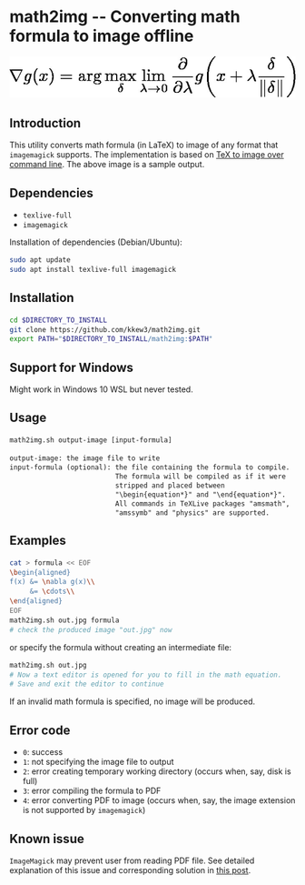 # math2img -- Converting math formula to image offline

![sample-output](sample/out.jpg)

## Introduction

This utility converts math formula (in LaTeX) to image of any format that `imagemagick` supports. The implementation is based on [TeX to image over command line](https://tex.stackexchange.com/questions/34054/tex-to-image-over-command-line/34058#34058). The above image is a sample output.

## Dependencies

- `texlive-full`
- `imagemagick`

Installation of dependencies (Debian/Ubuntu):

```bash
sudo apt update
sudo apt install texlive-full imagemagick
```

## Installation

```bash
cd $DIRECTORY_TO_INSTALL
git clone https://github.com/kkew3/math2img.git
export PATH="$DIRECTORY_TO_INSTALL/math2img:$PATH"
```
## Support for Windows

Might work in Windows 10 WSL but never tested.


## Usage

	math2img.sh output-image [input-formula]
	
	output-image: the image file to write
	input-formula (optional): the file containing the formula to compile.
	                          The formula will be compiled as if it were
	                          stripped and placed between
	                          "\begin{equation*}" and "\end{equation*}".
	                          All commands in TeXLive packages "amsmath",
	                          "amssymb" and "physics" are supported.

## Examples

```bash
cat > formula << EOF
\begin{aligned}
f(x) &= \nabla g(x)\\
     &= \cdots\\
\end{aligned}
EOF
math2img.sh out.jpg formula
# check the produced image "out.jpg" now
```
or specify the formula without creating an intermediate file:

```bash
math2img.sh out.jpg
# Now a text editor is opened for you to fill in the math equation.
# Save and exit the editor to continue
```

If an invalid math formula is specified, no image will be produced.

## Error code

- `0`: success
- `1`: not specifying the image file to output
- `2`: error creating temporary working directory (occurs when, say, disk is full)
- `3`: error compiling the formula to PDF
- `4`: error converting PDF to image (occurs when, say, the image extension is not supported by `imagemagick`)


## Known issue

`ImageMagick` may prevent user from reading PDF file.
See detailed explanation of this issue and corresponding solution in [this post](https://stackoverflow.com/a/52661288).
